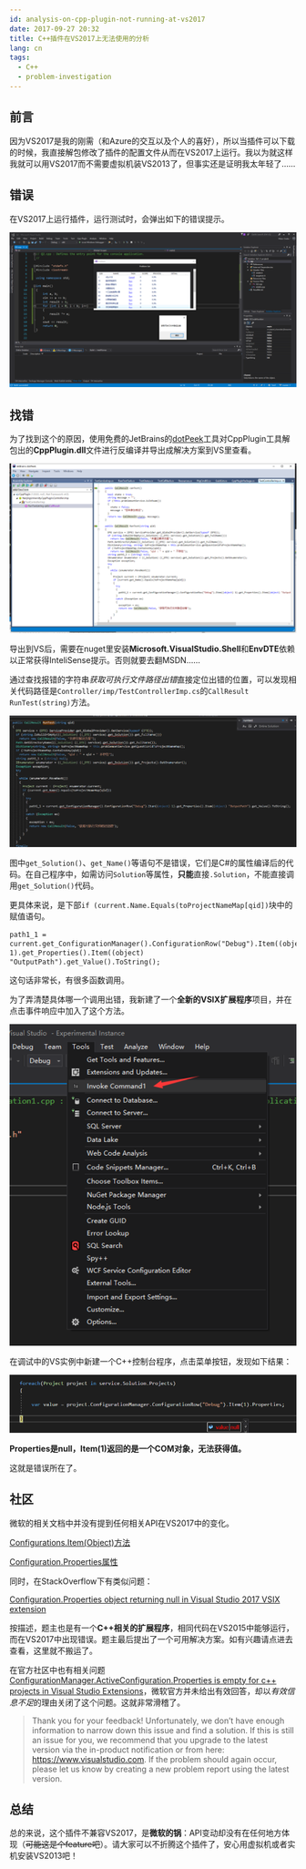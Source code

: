 ```yaml
---
id: analysis-on-cpp-plugin-not-running-at-vs2017
date: 2017-09-27 20:32
title: C++插件在VS2017上无法使用的分析
lang: cn
tags:
  - C++
  - problem-investigation
---
```


## 前言

因为VS2017是我的刚需（和Azure的交互以及个人的喜好），所以当插件可以下载的时候，我直接解包修改了插件的配置文件从而在VS2017上运行。我以为就这样我就可以用VS2017而不需要虚拟机装VS2013了，但事实还是证明我太年轻了……

## 错误

在VS2017上运行插件，运行测试时，会弹出如下的错误提示。

![](./error-on-vs.png)

## 找错

为了找到这个的原因，使用免费的JetBrains的[dotPeek](https://www.jetbrains.com/decompiler)工具对CppPlugin工具解包出的**CppPlugin.dll**文件进行反编译并导出成解决方案到VS里查看。

![](./decompile.png)

导出到VS后，需要在nuget里安装**Microsoft.VisualStudio.Shell**和**EnvDTE**依赖以正常获得InteliSense提示。否则就要去翻MSDN……

通过查找报错的字符串*获取可执行文件路径出错*直接定位出错的位置，可以发现相关代码路径是`Controller/imp/TestControllerImp.cs`的`CallResult RunTest(string)`方法。

![](./throw-exception.png)

图中`get_Solution()`、`get_Name()`等语句不是错误，它们是C#的属性编译后的代码。在自己程序中，如需访问`Solution`等属性，**只能**直接`.Solution`，不能直接调用`get_Solution()`代码。

更具体来说，是下部`if (current.Name.Equals(toProjectNameMap[qid])`块中的赋值语句。

```CSharp
path1_1 = current.get_ConfigurationManager().ConfigurationRow("Debug").Item((object) 1).get_Properties().Item((object) "OutputPath").get_Value().ToString();
```

这句话非常长，有很多函数调用。

为了弄清楚具体哪一个调用出错，我新建了一个**全新的VSIX扩展程序**项目，并在点击事件响应中加入了这个方法。

![](./new-vs-extension.png)

在调试中的VS实例中新建一个C++控制台程序，点击菜单按钮，发现如下结果：

![](./test-new-extension.png)

**Properties是null，Item(1)返回的是一个COM对象，无法获得值。**

这就是错误所在了。

## 社区
微软的相关文档中并没有提到任何相关API在VS2017中的变化。

[Configurations.Item(Object)方法](https://docs.microsoft.com/en-us/dotnet/api/envdte.configurations.item?view=visualstudiosdk-2017#EnvDTE_Configurations_Item_System_Object_)

[Configuration.Properties属性](https://docs.microsoft.com/en-us/dotnet/api/envdte.configuration.properties?view=visualstudiosdk-2017#EnvDTE_Configuration_Properties)

同时，在StackOverflow下有类似问题：

[Configuration.Properties object returning null in Visual Studio 2017 VSIX extension
](https://stackoverflow.com/questions/43418796/configuration-properties-object-returning-null-in-visual-studio-2017-vsix-extens)

按描述，题主也是有一个**C++相关的扩展程序**，相同代码在VS2015中能够运行，而在VS2017中出现错误。题主最后提出了一个可用解决方案。如有兴趣请点进去查看，这里就不搬运了。


在官方社区中也有相关问题[ConfigurationManager.ActiveConfiguration.Properties is empty for c++ projects in Visual Studio Extensions](https://developercommunity.visualstudio.com/content/problem/5500/configurationmanageractiveconfigurationproperties.html)，微软官方并未给出有效回答，却以*有效信息不足*的理由关闭了这个问题。这就非常滑稽了。

>Thank you for your feedback! Unfortunately, we don’t have enough information to narrow down this issue and find a solution. If this is still an issue for you, we recommend that you upgrade to the latest version via the in-product notification or from here: https://www.visualstudio.com.  If the problem should again occur, please let us know by creating a new problem report using the latest version.

## 总结
总的来说，这个插件不兼容VS2017，是**微软的锅**：API变动却没有在任何地方体现（~~可能这是个feature吧~~）。请大家可以不折腾这个插件了，安心用虚拟机或者实机安装VS2013吧！
